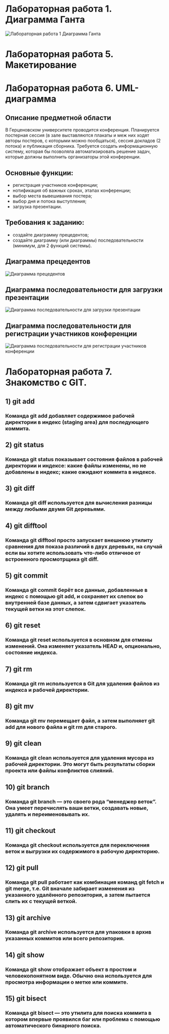 # Лабораторная работа 1. Диаграмма Ганта

![Лабораторная работа 1  Диаграмма Ганта](https://github.com/RainyBaam/UPP/blob/main/download.png)

# Лабораторная работа 5. Макетирование

# Лабораторная работа 6. UML-диаграмма
## Описание предметной области
В Герценовском университете проводится конференция. Планируется постерная сессия (в зале выставляются плакаты и меж них ходят авторы постеров, с которыми можно пообщаться), сессия докладов (2 потока) и публикация сборника.
Требуется создать информационную систему, которая бы позволяла автоматизировать решение задач, которые должны выполнить организаторы этой конференции. 
## Основные функции:
* регистрация участников конференции;
* нотификация об важных сроках, этапах конференции;
* выбор места вывешивания постера;
* выбор дня и потока выступления;
* загрузка презентации.
## Требования к заданию:
* создайте диаграмму прецедентов;
* создайте диаграмму (или диаграммы) последовательности (минимум, для 2 функций системы).

## Диаграмма прецедентов
![Диаграмма прецедентов](https://github.com/RainyBaam/UPP/blob/main/UML1.jpg)
## Диаграмма последовательности для загрузки презентации
![Диаграмма последовательности для загрузки презентации](https://github.com/RainyBaam/UPP/blob/main/UML2.jpg)
## Диаграмма последовательности для регистрации участников конференции
![Диаграмма последовательности для регистрации участников конференции](https://github.com/RainyBaam/UPP/blob/main/UML3.jpg)

# Лабораторная работа 7. Знакомство с GIT.
## 1) git add
### Команда git add добавляет содержимое рабочей директории в индекс (staging area) для последующего коммита.
## 2) git status
### Команда git status показывает состояния файлов в рабочей директории и индексе: какие файлы изменены, но не добавлены в индекс; какие ожидают коммита в индексе.
## 3) git diff
### Команда git diff используется для вычисления разницы между любыми двумя Git деревьями.
## 4) git difftool
### Команда git difftool просто запускает внешнюю утилиту сравнения для показа различий в двух деревьях, на случай если вы хотите использовать что-либо отличное от встроенного просмотрщика git diff.
## 5) git commit
### Команда git commit берёт все данные, добавленные в индекс с помощью git add, и сохраняет их слепок во внутренней базе данных, а затем сдвигает указатель текущей ветки на этот слепок.
## 6) git reset
### Команда git reset используется в основном для отмены изменений. Она изменяет указатель HEAD и, опционально, состояние индекса.
## 7) git rm
### Команда git rm используется в Git для удаления файлов из индекса и рабочей директории.
## 8) git mv
### Команда git mv перемещает файл, а затем выполняет git add для нового файла и git rm для старого.
## 9) git clean
### Команда git clean используется для удаления мусора из рабочей директории. Это могут быть результаты сборки проекта или файлы конфликтов слияний.
## 10) git branch
### Команда git branch — это своего рода “менеджер веток”. Она умеет перечислять ваши ветки, создавать новые, удалять и переименовывать их.
## 11) git checkout
### Команда git checkout используется для переключения веток и выгрузки их содержимого в рабочую директорию.
## 12) git pull
### Команда git pull работает как комбинация команд git fetch и git merge, т.е. Git вначале забирает изменения из указанного удалённого репозитория, а затем пытается слить их с текущей веткой.
## 13) git archive
### Команда git archive используется для упаковки в архив указанных коммитов или всего репозитория.
## 14) git show
### Команда git show отображает объект в простом и человекопонятном виде. Обычно она используется для просмотра информации о метке или коммите.
## 15) git bisect
### Команда git bisect — это утилита для поиска коммита в котором впервые проявился баг или проблема с помощью автоматического бинарного поиска.
